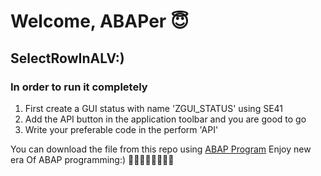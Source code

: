 # Welcome, ABAPer 😇

## SelectRowInALV:)
### In order to run it completely 
1. First create a GUI status with name 'ZGUI_STATUS' using SE41
2. Add the API button in the application toolbar and you are good to go
3. Write your preferable code in the perform 'API'

You can download the file from this repo using [ABAP Program](https://github.com/shubhamkarnalkar/SelectRowInALV/blob/main/zsd_temp2)
Enjoy new era Of ABAP programming:)
🎉🎉🎉🎉🎉🎉🎉🎉
